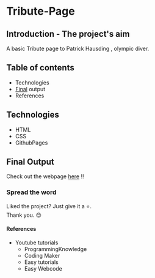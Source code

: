 # Tribute-Page


## Introduction - The project's aim
A basic Tribute page to Patrick Hausding , olympic diver.


## Table of contents

* Technologies
* [Final](https://kannakinatsenet.github.io/Tribute-Page/) output
* References


## Technologies
* HTML
* CSS
* GithubPages

## Final Output
Check out the webpage [here](https://kannakinatsenet.github.io/Tribute-Page/) !!



### Spread the word
Liked the project? Just give it a :star:. <br/>
Thank you. :blush:


#### References
* Youtube tutorials
    * ProgrammingKnowledge
    * Coding Maker
    * Easy tutorials
    * Easy Webcode
    
    
